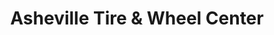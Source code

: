 ---
title: "Asheville Tire & Wheel Center"
url: /woodfin/asheville-tire-und-wheel-center/
shop: Reifen
---